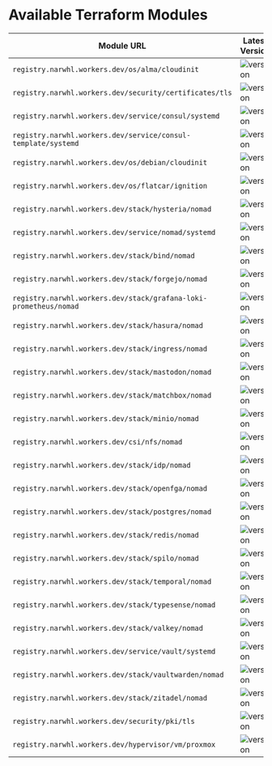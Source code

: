 # Available Terraform Modules

| Module URL                                                        | Latest Version                                                                                                                                                                                                                                           |
| ----------------------------------------------------------------- | -------------------------------------------------------------------------------------------------------------------------------------------------------------------------------------------------------------------------------------------------------- |
| `registry.narwhl.workers.dev/os/alma/cloudinit`                   | ![version](https://img.shields.io/badge/dynamic/json?url=https://registry.narwhl.workers.dev/v1/modules/os/alma/cloudinit/versions&query=$.modules[:1].versions[:1].version&label=version&color=7B42BC&logo=terraform&logoColor=white)                   |
| `registry.narwhl.workers.dev/security/certificates/tls`           | ![version](https://img.shields.io/badge/dynamic/json?url=https://registry.narwhl.workers.dev/v1/modules/security/pki/tls/versions&query=$.modules[:1].versions[:1].version&label=version&color=7B42BC&logo=terraform&logoColor=white)                    |
| `registry.narwhl.workers.dev/service/consul/systemd`              | ![version](https://img.shields.io/badge/dynamic/json?url=https://registry.narwhl.workers.dev/v1/modules/service/consul/systemd/versions&query=$.modules[:1].versions[:1].version&label=version&color=7B42BC&logo=terraform&logoColor=white)              |
| `registry.narwhl.workers.dev/service/consul-template/systemd`     | ![version](https://img.shields.io/badge/dynamic/json?url=https://registry.narwhl.workers.dev/v1/modules/service/consul-template/systemd/versions&query=$.modules[:1].versions[:1].version&label=version&color=7B42BC&logo=terraform&logoColor=white)     |
| `registry.narwhl.workers.dev/os/debian/cloudinit`                 | ![version](https://img.shields.io/badge/dynamic/json?url=https://registry.narwhl.workers.dev/v1/modules/os/debian/cloudinit/versions&query=$.modules[:1].versions[:1].version&label=version&color=7B42BC&logo=terraform&logoColor=white)                 |
| `registry.narwhl.workers.dev/os/flatcar/ignition`                 | ![version](https://img.shields.io/badge/dynamic/json?url=https://registry.narwhl.workers.dev/v1/modules/os/flatcar/ignition/versions&query=$.modules[:1].versions[:1].version&label=version&color=7B42BC&logo=terraform&logoColor=white)                 |
| `registry.narwhl.workers.dev/stack/hysteria/nomad`                | ![version](https://img.shields.io/badge/dynamic/json?url=https://registry.narwhl.workers.dev/v1/modules/stack/hysteria/nomad/versions&query=$.modules[:1].versions[:1].version&label=version&color=7B42BC&logo=terraform&logoColor=white)               |
| `registry.narwhl.workers.dev/service/nomad/systemd`               | ![version](https://img.shields.io/badge/dynamic/json?url=https://registry.narwhl.workers.dev/v1/modules/service/nomad/systemd/versions&query=$.modules[:1].versions[:1].version&label=version&color=7B42BC&logo=terraform&logoColor=white)               |
| `registry.narwhl.workers.dev/stack/bind/nomad`                    | ![version](https://img.shields.io/badge/dynamic/json?url=https://registry.narwhl.workers.dev/v1/modules/stack/bind/nomad/versions&query=$.modules[:1].versions[:1].version&label=version&color=7B42BC&logo=terraform&logoColor=white)                    |
| `registry.narwhl.workers.dev/stack/forgejo/nomad`                 | ![version](https://img.shields.io/badge/dynamic/json?url=https://registry.narwhl.workers.dev/v1/modules/stack/forgejo/nomad/versions&query=$.modules[:1].versions[:1].version&label=version&color=7B42BC&logo=terraform&logoColor=white)                 |
| `registry.narwhl.workers.dev/stack/grafana-loki-prometheus/nomad` | ![version](https://img.shields.io/badge/dynamic/json?url=https://registry.narwhl.workers.dev/v1/modules/stack/grafana-loki-prometheus/nomad/versions&query=$.modules[:1].versions[:1].version&label=version&color=7B42BC&logo=terraform&logoColor=white) |
| `registry.narwhl.workers.dev/stack/hasura/nomad`                  | ![version](https://img.shields.io/badge/dynamic/json?url=https://registry.narwhl.workers.dev/v1/modules/stack/hasura/nomad/versions&query=$.modules[:1].versions[:1].version&label=version&color=7B42BC&logo=terraform&logoColor=white)                  |
| `registry.narwhl.workers.dev/stack/ingress/nomad`                 | ![version](https://img.shields.io/badge/dynamic/json?url=https://registry.narwhl.workers.dev/v1/modules/stack/ingress/nomad/versions&query=$.modules[:1].versions[:1].version&label=version&color=7B42BC&logo=terraform&logoColor=white)                 |
| `registry.narwhl.workers.dev/stack/mastodon/nomad`                | ![version](https://img.shields.io/badge/dynamic/json?url=https://registry.narwhl.workers.dev/v1/modules/stack/mastodon/nomad/versions&query=$.modules[:1].versions[:1].version&label=version&color=7B42BC&logo=terraform&logoColor=white)                |
| `registry.narwhl.workers.dev/stack/matchbox/nomad`                | ![version](https://img.shields.io/badge/dynamic/json?url=https://registry.narwhl.workers.dev/v1/modules/stack/matchbox/nomad/versions&query=$.modules[:1].versions[:1].version&label=version&color=7B42BC&logo=terraform&logoColor=white)                |
| `registry.narwhl.workers.dev/stack/minio/nomad`                   | ![version](https://img.shields.io/badge/dynamic/json?url=https://registry.narwhl.workers.dev/v1/modules/stack/minio/nomad/versions&query=$.modules[:1].versions[:1].version&label=version&color=7B42BC&logo=terraform&logoColor=white)                   |
| `registry.narwhl.workers.dev/csi/nfs/nomad`                       | ![version](https://img.shields.io/badge/dynamic/json?url=https://registry.narwhl.workers.dev/v1/modules/csi/nfs/nomad/versions&query=$.modules[:1].versions[:1].version&label=version&color=7B42BC&logo=terraform&logoColor=white)                       |
| `registry.narwhl.workers.dev/stack/idp/nomad`                     | ![version](https://img.shields.io/badge/dynamic/json?url=https://registry.narwhl.workers.dev/v1/modules/stack/idp/nomad/versions&query=$.modules[:1].versions[:1].version&label=version&color=7B42BC&logo=terraform&logoColor=white)                     |
| `registry.narwhl.workers.dev/stack/openfga/nomad`                     | ![version](https://img.shields.io/badge/dynamic/json?url=https://registry.narwhl.workers.dev/v1/modules/stack/openfga/nomad/versions&query=$.modules[:1].versions[:1].version&label=version&color=7B42BC&logo=terraform&logoColor=white)                     |
| `registry.narwhl.workers.dev/stack/postgres/nomad`                | ![version](https://img.shields.io/badge/dynamic/json?url=https://registry.narwhl.workers.dev/v1/modules/stack/postgres/nomad/versions&query=$.modules[:1].versions[:1].version&label=version&color=7B42BC&logo=terraform&logoColor=white)                |
| `registry.narwhl.workers.dev/stack/redis/nomad`                   | ![version](https://img.shields.io/badge/dynamic/json?url=https://registry.narwhl.workers.dev/v1/modules/stack/redis/nomad/versions&query=$.modules[:1].versions[:1].version&label=version&color=7B42BC&logo=terraform&logoColor=white)                   |
| `registry.narwhl.workers.dev/stack/spilo/nomad`                   | ![version](https://img.shields.io/badge/dynamic/json?url=https://registry.narwhl.workers.dev/v1/modules/stack/spilo/nomad/versions&query=$.modules[:1].versions[:1].version&label=version&color=7B42BC&logo=terraform&logoColor=white)                   |
| `registry.narwhl.workers.dev/stack/temporal/nomad`                | ![version](https://img.shields.io/badge/dynamic/json?url=https://registry.narwhl.workers.dev/v1/modules/stack/temporal/nomad/versions&query=$.modules[:1].versions[:1].version&label=version&color=7B42BC&logo=terraform&logoColor=white)                |
| `registry.narwhl.workers.dev/stack/typesense/nomad`               | ![version](https://img.shields.io/badge/dynamic/json?url=https://registry.narwhl.workers.dev/v1/modules/stack/typesense/nomad/versions&query=$.modules[:1].versions[:1].version&label=version&color=7B42BC&logo=terraform&logoColor=white)               |
| `registry.narwhl.workers.dev/stack/valkey/nomad`                  | ![version](https://img.shields.io/badge/dynamic/json?url=https://registry.narwhl.workers.dev/v1/modules/stack/valkey/nomad/versions&query=$.modules[:1].versions[:1].version&label=version&color=7B42BC&logo=terraform&logoColor=white)                  |
| `registry.narwhl.workers.dev/service/vault/systemd`               | ![version](https://img.shields.io/badge/dynamic/json?url=https://registry.narwhl.workers.dev/v1/modules/service/vault/systemd/versions&query=$.modules[:1].versions[:1].version&label=version&color=7B42BC&logo=terraform&logoColor=white)               |
| `registry.narwhl.workers.dev/stack/vaultwarden/nomad`             | ![version](https://img.shields.io/badge/dynamic/json?url=https://registry.narwhl.workers.dev/v1/modules/stack/vaultwarden/nomad/versions&query=$.modules[:1].versions[:1].version&label=version&color=7B42BC&logo=terraform&logoColor=white)             |
| `registry.narwhl.workers.dev/stack/zitadel/nomad`                 | ![version](https://img.shields.io/badge/dynamic/json?url=https://registry.narwhl.workers.dev/v1/modules/stack/zitadel/nomad/versions&query=$.modules[:1].versions[:1].version&label=version&color=7B42BC&logo=terraform&logoColor=white)                 |
| `registry.narwhl.workers.dev/security/pki/tls`                    | ![version](https://img.shields.io/badge/dynamic/json?url=https://registry.narwhl.workers.dev/v1/modules/security/pki/tls/versions&query=$.modules[:1].versions[:1].version&label=version&color=7B42BC&logo=terraform&logoColor=white)                    |
| `registry.narwhl.workers.dev/hypervisor/vm/proxmox`               | ![version](https://img.shields.io/badge/dynamic/json?url=https://registry.narwhl.workers.dev/v1/modules/hypervisor/vm/proxmox/versions&query=$.modules[:1].versions[:1].version&label=version&color=7B42BC&logo=terraform&logoColor=white)               |
